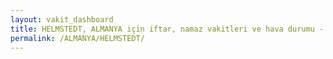 ```yaml
---
layout: vakit_dashboard
title: HELMSTEDT, ALMANYA için iftar, namaz vakitleri ve hava durumu - ilçe/eyalet seç
permalink: /ALMANYA/HELMSTEDT/
---
```


<script type="text/javascript">
  var GLOBAL_COUNTRY = 'ALMANYA';
  var GLOBAL_CITY = 'HELMSTEDT';
  var GLOBAL_STATE = '';
  var lat = 72;
  var lon = 21;
</script>

